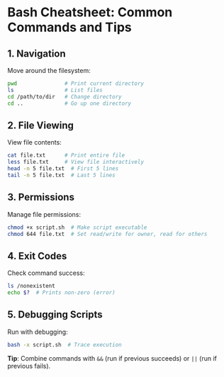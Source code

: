 # Bash Cheatsheet: Common Commands and Tips

## 1. Navigation
Move around the filesystem:
```bash
pwd               # Print current directory
ls                # List files
cd /path/to/dir   # Change directory
cd ..             # Go up one directory
```

## 2. File Viewing
View file contents:
```bash
cat file.txt      # Print entire file
less file.txt     # View file interactively
head -n 5 file.txt  # First 5 lines
tail -n 5 file.txt  # Last 5 lines
```

## 3. Permissions
Manage file permissions:
```bash
chmod +x script.sh  # Make script executable
chmod 644 file.txt  # Set read/write for owner, read for others
```

## 4. Exit Codes
Check command success:
```bash
ls /nonexistent
echo $?  # Prints non-zero (error)
```

## 5. Debugging Scripts
Run with debugging:
```bash
bash -x script.sh  # Trace execution
```

**Tip**: Combine commands with `&&` (run if previous succeeds) or `||` (run if previous fails).